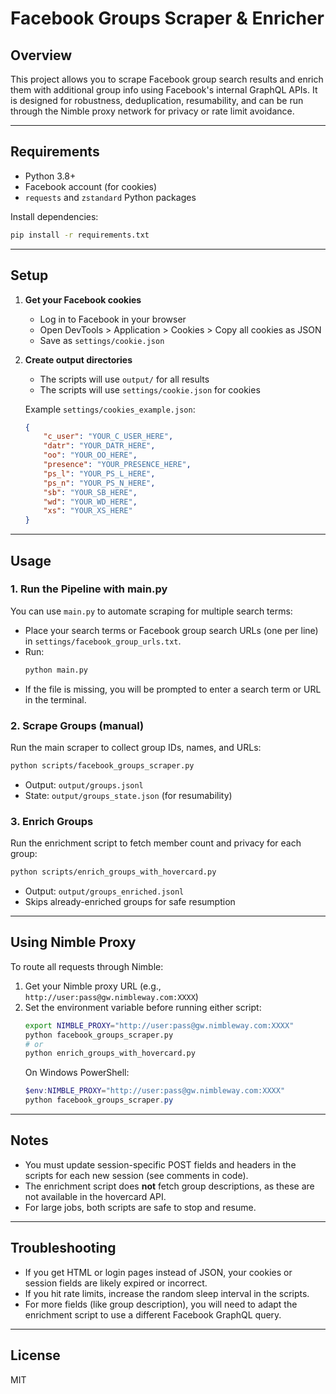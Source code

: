 # Facebook Groups Scraper & Enricher

## Overview
This project allows you to scrape Facebook group search results and enrich them with additional group info using Facebook's internal GraphQL APIs. It is designed for robustness, deduplication, resumability, and can be run through the Nimble proxy network for privacy or rate limit avoidance.

---

## Requirements
- Python 3.8+
- Facebook account (for cookies)
- `requests` and `zstandard` Python packages

Install dependencies:
```sh
pip install -r requirements.txt
```

---

## Setup
1. **Get your Facebook cookies**
   - Log in to Facebook in your browser
   - Open DevTools > Application > Cookies > Copy all cookies as JSON
   - Save as `settings/cookie.json`

2. **Create output directories**
   - The scripts will use `output/` for all results
   - The scripts will use `settings/cookie.json` for cookies

   Example `settings/cookies_example.json`:
   ```json
   {
       "c_user": "YOUR_C_USER_HERE",
       "datr": "YOUR_DATR_HERE",
       "oo": "YOUR_OO_HERE",
       "presence": "YOUR_PRESENCE_HERE",
       "ps_l": "YOUR_PS_L_HERE",
       "ps_n": "YOUR_PS_N_HERE",
       "sb": "YOUR_SB_HERE",
       "wd": "YOUR_WD_HERE",
       "xs": "YOUR_XS_HERE"
   }
   ```

---

## Usage

### 1. Run the Pipeline with main.py
You can use `main.py` to automate scraping for multiple search terms:
- Place your search terms or Facebook group search URLs (one per line) in `settings/facebook_group_urls.txt`.
- Run:
  ```sh
  python main.py
  ```
- If the file is missing, you will be prompted to enter a search term or URL in the terminal.

### 2. Scrape Groups (manual)
Run the main scraper to collect group IDs, names, and URLs:
```sh
python scripts/facebook_groups_scraper.py
```
- Output: `output/groups.jsonl`
- State: `output/groups_state.json` (for resumability)

### 3. Enrich Groups
Run the enrichment script to fetch member count and privacy for each group:
```sh
python scripts/enrich_groups_with_hovercard.py
```
- Output: `output/groups_enriched.jsonl`
- Skips already-enriched groups for safe resumption

---

## Using Nimble Proxy
To route all requests through Nimble:
1. Get your Nimble proxy URL (e.g., `http://user:pass@gw.nimbleway.com:XXXX`)
2. Set the environment variable before running either script:
   ```sh
   export NIMBLE_PROXY="http://user:pass@gw.nimbleway.com:XXXX"
   python facebook_groups_scraper.py
   # or
   python enrich_groups_with_hovercard.py
   ```
   On Windows PowerShell:
   ```powershell
   $env:NIMBLE_PROXY="http://user:pass@gw.nimbleway.com:XXXX"
   python facebook_groups_scraper.py
   ```

---

## Notes
- You must update session-specific POST fields and headers in the scripts for each new session (see comments in code).
- The enrichment script does **not** fetch group descriptions, as these are not available in the hovercard API.
- For large jobs, both scripts are safe to stop and resume.

---

## Troubleshooting
- If you get HTML or login pages instead of JSON, your cookies or session fields are likely expired or incorrect.
- If you hit rate limits, increase the random sleep interval in the scripts.
- For more fields (like group description), you will need to adapt the enrichment script to use a different Facebook GraphQL query.

---

## License
MIT 